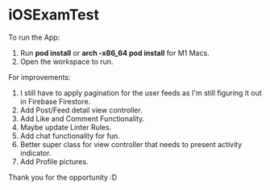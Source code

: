 # iOSExamTest

To run the App:

1. Run **pod install** or **arch -x86_64 pod install** for M1 Macs.
2. Open the workspace to run.


For improvements:
1. I still have to apply pagination for the user feeds as I'm still figuring it out in Firebase Firestore.
2. Add Post/Feed detail view controller.
3. Add Like and Comment Functionality.
4. Maybe update Linter Rules.
5. Add chat functionality for fun.
6. Better super class for view controller that needs to present activity indicator.
7. Add Profile pictures.


Thank you for the opportunity :D
